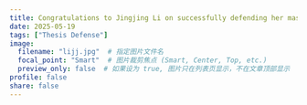 ```yaml
---
title: Congratulations to Jingjing Li on successfully defending her master's thesis!
date: 2025-05-19
tags: ["Thesis Defense"]
image:
  filename: "lijj.jpg"  # 指定图片文件名
  focal_point: "Smart"  # 图片裁剪焦点 (Smart, Center, Top, etc.)
  preview_only: false  # 如果设为 true, 图片只在列表页显示，不在文章顶部显示
profile: false
share: false
---
```


<!--more-->
